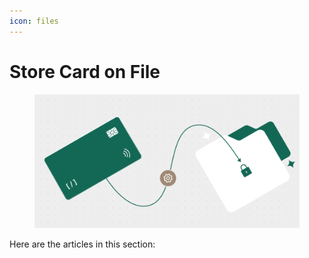 ```yaml
---
icon: files
---
```


# Store Card on File

<figure><img src="../.gitbook/assets/Store card on file C (1).png" alt=""><figcaption></figcaption></figure>

Here are the articles in this section:
